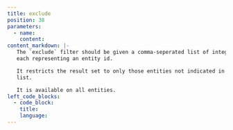 ```yaml
---
title: exclude
position: 38
parameters:
  - name:
    content:
content_markdown: |-
   The `exclude` filter should be given a comma-seperated list of integers,
   each representing an entity id.

   It restricts the result set to only those entities not indicated in the
   list.

   It is available on all entities.
left_code_blocks:
  - code_block:
    title:
    language:
---
```

